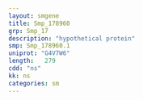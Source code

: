 ```yaml
---
layout: smgene
title: Smp_178960
grp: Smp_17
description: "hypothetical protein"
smp: Smp_178960.1
uniprot: "G4V7W6"
length:   279
cdd: "ns"
kk: ns
categories: sm
---
```

